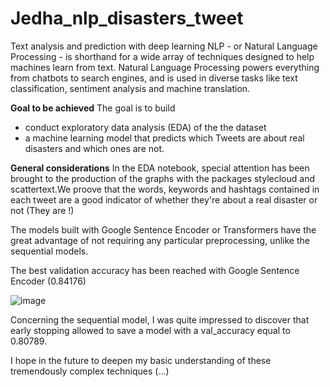 # Jedha_nlp_disasters_tweet
Text analysis and prediction with deep learning
NLP - or Natural Language Processing - is shorthand for a wide array of techniques designed to help machines learn from text. Natural Language Processing powers everything from chatbots to search engines, and is used in diverse tasks like text classification, sentiment analysis and machine translation.


**Goal to be achieved**
The goal is to build 
- conduct exploratory data analysis (EDA) of the the dataset
- a machine learning model that predicts which Tweets are about real disasters and which ones are not.


**General considerations**
In the EDA notebook, special attention has been brought to the production of the graphs with the packages stylecloud and scattertext.We proove that the words, keywords and hashtags contained in each tweet are a good indicator of whether they're about a real disaster or not (They are !)

The models built with Google Sentence Encoder or Transformers have the great advantage of not requiring any particular preprocessing, unlike the sequential models. 

The best validation accuracy has been reached with Google Sentence Encoder (0.84176)

![image](https://user-images.githubusercontent.com/32369680/148094069-0069dd23-5392-4c6e-9df7-e811a0a19aed.png)

Concerning the sequential model, I was quite impressed to discover that early stopping allowed to save a model with a val_accuracy equal to 0.80789.

I hope in the future to deepen my basic understanding of these tremendously complex techniques (...)
